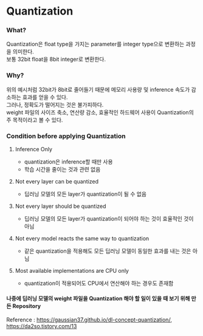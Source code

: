 # Quantization

### What?  
Quantization은 float type을 가지는 parameter를 integer type으로 변환하는 과정을 의미한다.  
보통 32bit float을 8bit integer로 변환한다.  

### Why?  
위의 예시처럼 32bit가 8bit로 줄어들기 때문에 메모리 사용량 및 inference 속도가 감소하는 효과를 얻을 수 있다.  
그러나, 정확도가 떨어지는 것은 불가피하다.  
weight 파일의 사이즈 축소, 연산량 감소, 효율적인 하드웨어 사용이 Quantization의 주 목적이라고 볼 수 있다.

### Condition before applying Quantization
1. Inference Only  
    - quantization은 inference할 때만 사용  
    - 학습 시간을 줄이는 것과 관련 없음  

2. Not every layer can be quantized  
    - 딥러닝 모델의 모든 layer가 quantization이 될 수 없음  

3. Not every layer should be quantized  
    - 딥러닝 모델의 모든 layer가 quantization이 되어야 하는 것이 효율적인 것이 아님  

4. Not every model reacts the same way to quantization  
    - 같은 quantization을 적용해도 모든 딥러닝 모델이 동일한 효과를 내는 것은 아님  

5. Most available implementations are CPU only  
    - quantization이 적용되어도 CPU에서 연산해야 하는 경우도 존재함


#### 나중에 딥러닝 모델의 weight 파일을 Quantization 해야 할 일이 있을 때 보기 위해 만든 Repository
Reference : https://gaussian37.github.io/dl-concept-quantization/, https://da2so.tistory.com/13